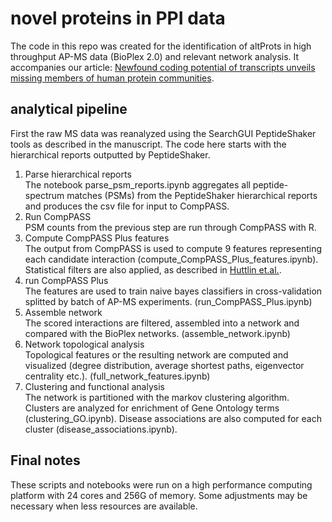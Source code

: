 # novel proteins in PPI data
The code in this repo was created for the identification of altProts in high throughput AP-MS data (BioPlex 2.0) and relevant network analysis. It accompanies our article: [Newfound coding potential of transcripts unveils missing members of human protein communities](https://www.biorxiv.org/content/10.1101/2020.12.02.406710v1).

## analytical pipeline
First the raw MS data was reanalyzed using the SearchGUI PeptideShaker tools as described in the manuscript. The code here starts with the hierarchical reports outputted by PeptideShaker.
1. Parse hierarchical reports<br/>
The notebook parse_psm_reports.ipynb aggregates all peptide-spectrum matches (PSMs) from the PeptideShaker hierarchical reports and produces the csv file for input to CompPASS.
3. Run CompPASS<br/>
PSM counts from the previous step are run through CompPASS with R.
5. Compute CompPASS Plus features<br/>
The output from CompPASS is used to compute 9 features representing each candidate interaction (compute_CompPASS_Plus_features.ipynb). Statistical filters are also applied, as described in [Huttlin et.al.](https://doi.org/10.1016/j.cell.2015.06.043).
7. run CompPASS Plus<br/>
The features are used to train naive bayes classifiers in cross-validation splitted by batch of AP-MS experiments. (run_CompPASS_Plus.ipynb)
9. Assemble network<br/>
The scored interactions are filtered, assembled into a network and compared with the BioPlex networks. (assemble_network.ipynb)
11. Network topological analysis<br/>
Topological features or the resulting network are computed and visualized (degree distribution, average shortest paths, eigenvector centrality etc.). (full_network_features.ipynb)
13. Clustering and functional analysis<br/>
The network is partitioned with the markov clustering algorithm. Clusters are analyzed for enrichment of Gene Ontology terms (clustering_GO.ipynb). Disease associations are also computed for each cluster (disease_associations.ipynb).

## Final notes
These scripts and notebooks were run on a high performance computing platform with 24 cores and 256G of memory. Some adjustments may be necessary when less resources are available.
